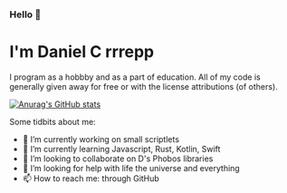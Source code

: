 ### Hello 👋

# I'm Daniel C rrrepp
I program as a hobbby and as a part of education.  All of my code is generally given away for free or with the license attributions (of others).

[![Anurag's GitHub stats](https://github-readme-stats.vercel.app/api?username=dcrep)](https://github.com/anuraghazra/github-readme-stats)

Some tidbits about me:
- 🔭 I’m currently working on small scriptlets
- 🌱 I’m currently learning Javascript, Rust, Kotlin, Swift
- 👯 I’m looking to collaborate on D's Phobos libraries
- 🤔 I’m looking for help with life the universe and everything
- 📫 How to reach me: through GitHub
